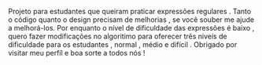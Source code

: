 Projeto para estudantes que queiram praticar expressões regulares . Tanto o código quanto o design precisam de melhorias , se você souber
me ajude a melhorá-los. Por enquanto o nível de dificuldade das expressões é baixo , quero fazer modificações no algoritimo para oferecer
três niveís de dificuldade para os estudantes , normal , médio e difícil . Obrigado por visitar meu perfíl e boa sorte a todos nós !
